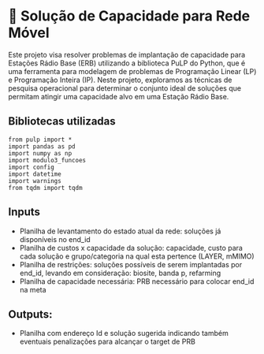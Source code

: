 # 📡 Solução de Capacidade para Rede Móvel

Este projeto visa resolver problemas de implantação de capacidade para Estações Rádio Base (ERB) utilizando a biblioteca PuLP do Python, que é uma ferramenta para modelagem de problemas de Programação Linear (LP) e Programação Inteira (IP). Neste projeto, exploramos as técnicas de pesquisa operacional para determinar o conjunto ideal de soluções que permitam atingir uma capacidade alvo em uma Estação Rádio Base.

## Bibliotecas utilizadas
```
from pulp import *
import pandas as pd
import numpy as np
import modulo3_funcoes
import config
import datetime
import warnings
from tqdm import tqdm
```
## Inputs
- Planilha de levantamento do estado atual da rede: soluções já disponíveis no end_id
- Planilha de custos x capacidade da solução: capacidade, custo para cada solução e grupo/categoria na qual esta pertence (LAYER, mMIMO)
- Planilha de restrições: soluções possíveis de serem implantadas por end_id, levando em consideração: biosite, banda p, refarming
- Planilha de capacidade necessária: PRB necessário para colocar end_id na meta
## Outputs:
- Planilha com endereço Id e solução sugerida indicando também eventuais penalizações para alcançar o target de PRB
